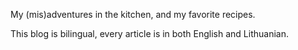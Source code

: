 My (mis)adventures in the kitchen, and my favorite recipes.

This blog is bilingual, every article is in both English and Lithuanian.
